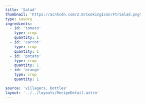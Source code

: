 ```yaml
---
title: 'Salad'
thumbnail: 'https://acnhcdn.com/2.0/CookingIcon/FtrSalad.png'
type: savory
ingredients:
  - id: 'tomato'
    type: crop
    quantity: 1
  - id: 'carrot'
    type: crop
    quantity: 1
  - id: 'potato'
    type: crop
    quantity: 1
  - id: 'orange'
    type: crop
    quantity: 1

source: 'villagers, bottles'
layout: '../../layouts/RecipeDetail.astro'
---
```

